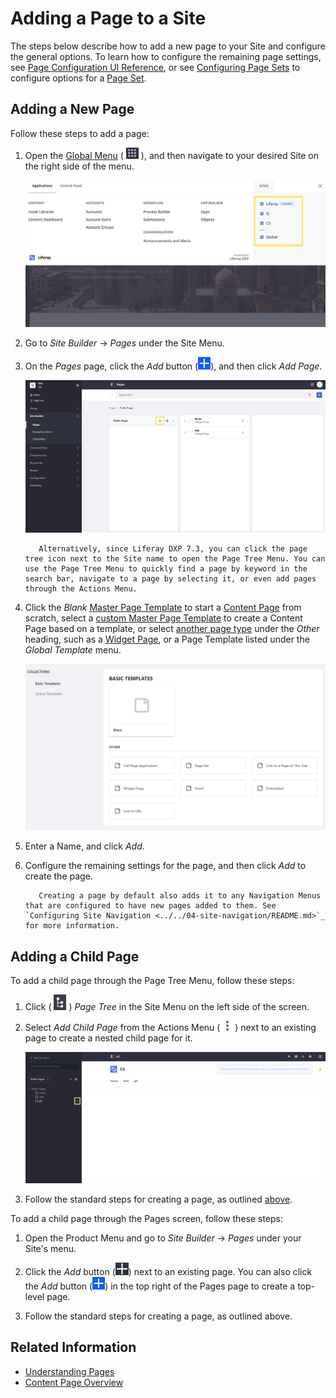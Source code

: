 # Adding a Page to a Site

The steps below describe how to add a new page to your Site and configure the general options. To learn how to configure the remaining page settings, see [Page Configuration UI Reference](../page-settings/page-configuration-ui-reference.md), or see [Configuring Page Sets](../page-settings/configuring-page-sets.md) to configure options for a [Page Set](../understanding-pages/understanding-pages.md#page-sets).

## Adding a New Page

Follow these steps to add a page:

1. Open the [Global Menu](../../../getting-started/navigating-dxp.md) ( ![Global Menu icon](../../../images/icon-applications-menu.png) ), and then navigate to your desired Site on the right side of the menu.

    ![Select the desired Site after opening the Global Menu.](./adding-a-page-to-a-site/images/01.png)

1. Go to *Site Builder* &rarr; *Pages* under the Site Menu.

1. On the *Pages* page, click the *Add* button (![Add](../../../images/icon-add.png)), and then click *Add Page*.

    ![The Pages screen lets you edit your Site pages as a whole.](./adding-a-page-to-a-site/images/02.png)

    ```tip::
       Alternatively, since Liferay DXP 7.3, you can click the page tree icon next to the Site name to open the Page Tree Menu. You can use the Page Tree Menu to quickly find a page by keyword in the search bar, navigate to a page by selecting it, or even add pages through the Actions Menu.
    ```

1. Click the *Blank* [Master Page Template](../defining-headers-and-footers/master-page-templates.md) to start a [Content Page](../understanding-pages/understanding-pages.md#page-types) from scratch, select a [custom Master Page Template](../defining-headers-and-footers/creating-a-master-page-template.md) to create a Content Page based on a template, or select [another page type](../understanding-pages/other-page-types.md) under the *Other* heading, such as a [Widget Page](../understanding-pages/understanding-pages.md#widget-pages), or a Page Template listed under the *Global Template* menu.

    ![You must select a page type when adding pages.](./adding-a-page-to-a-site/images/03.png)

1. Enter a Name, and click *Add*.

1. Configure the remaining settings for the page, and then click *Add* to create the page.

    ```tip::
       Creating a page by default also adds it to any Navigation Menus that are configured to have new pages added to them. See `Configuring Site Navigation <../../04-site-navigation/README.md>`_ for more information.
    ```

## Adding a Child Page

To add a child page through the Page Tree Menu, follow these steps:

1. Click ( ![Page Tree icon](../../../images/icon-page-tree.png) ) *Page Tree* in the Site Menu on the left side of the screen.

1. Select *Add Child Page* from the Actions Menu ( ![Actions icon](../../../images/icon-actions.png) ) next to an existing page to create a nested child page for it.

    ![Adding a Child Page using the Page Tree menu.](adding-a-page-to-a-site/images/04.png)

1. Follow the standard steps for creating a page, as outlined [above](#adding-a-new-page).

To add a child page through the Pages screen, follow these steps:

1. Open the Product Menu and go to *Site Builder* &rarr; *Pages* under your Site's menu.

1. Click the *Add* button (![Add](../../../images/icon-add-app.png)) next to an existing page. You can also click the *Add* button (![Add](../../../images/icon-add.png)) in the top right of the Pages page to create a top-level page.

1. Follow the standard steps for creating a page, as outlined above.

## Related Information

* [Understanding Pages](../understanding-pages/understanding-pages.md)
* [Content Page Overview](../building-and-managing-content-pages/content-pages-overview.md)
